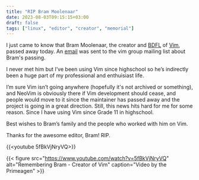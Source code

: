 ```yaml
---
title: "RIP Bram Moolenaar"
date: 2023-08-03T09:15:15+03:00
draft: false
tags: ["linux", "editor", "creator", "memorial"]
---
```


I just came to know that Bram Moolenaar, the creator and [BDFL](https://en.wikipedia.org/wiki/Benevolent_dictator_for_life) of [Vim](https://vim.org), passed away today. An [email](https://groups.google.com/g/vim_announce/c/tWahca9zkt4) was sent to the vim group mailing list about Bram's passing.

I never met him but I’ve been using Vim since highschool so he’s indirectly been a huge part of my professional and enthuisiast life.

I’m sure Vim isn’t going anywhere (hopefully it's not archived or something), and NeoVim is obviously there if Vim development should cease, and people would move to it since the maintainer has passed away and the project is going in a great direction. Still, this news hits hard for me for some reason. Since I have using Vim since Grade 11 in highschool.

Best wishes to Bram’s family and the people who worked with him on Vim.

Thanks for the awesome editor, Bram! RIP.

{{<youtube 5fBkVjNryVQ>}}

{{< figure
    src="https://www.youtube.com/watch?v=5fBkVjNryVQ"
    alt="Remembering Bram - Creator of Vim"
    caption="Video by the Primeagen"
    >}}
